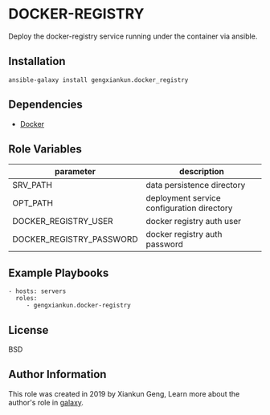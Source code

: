 DOCKER-REGISTRY
=========

Deploy the docker-registry service running under the container via ansible.

Installation
------------

`ansible-galaxy install gengxiankun.docker_registry`

Dependencies
------------

- [Docker](https://github.com/gengxiankun-galaxy/docker)

Role Variables
--------------

parameter | description
------------ | -------------
SRV_PATH | data persistence directory
OPT_PATH | deployment service configuration directory
DOCKER_REGISTRY_USER | docker registry auth user
DOCKER_REGISTRY_PASSWORD | docker registry auth password


Example Playbooks
----------------

    - hosts: servers
      roles:
         - gengxiankun.docker-registry

License
-------

BSD

Author Information
------------------

This role was created in 2019 by Xiankun Geng, Learn more about the author's role in [galaxy](https://galaxy.ansible.com/gengxiankun).
